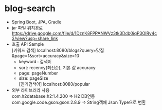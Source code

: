 # blog-search </br>
- Spring Boot, JPA, Gradle </br>
- jar 파일 위치경로 </br>
  https://drive.google.com/file/d/1DznK8FPPANWVz3tk3Ddb0iqP3OIRv4c3/view?usp=share_link
- 호출 API Sample </br>
[키워드 검색] localhost:8080/blogs?query=맛집&page=1&sort=accuracy&size=10 </br>
  - keyword : 검색어
  - sort: recency(최신순), 기본 값 accuracy </br>
  - page: pageNumber </br>
  - size: pageSize </br>
[인기검색어]  localhost:8080/popular </br>
- 외부 라이브러리 사용 </br>
 com.h2database:h2:1.4.200 => H2 DB연동 </br>
 com.google.code.gson:gson:2.8.9 => String객체 Json Type으로 변환 </br>
